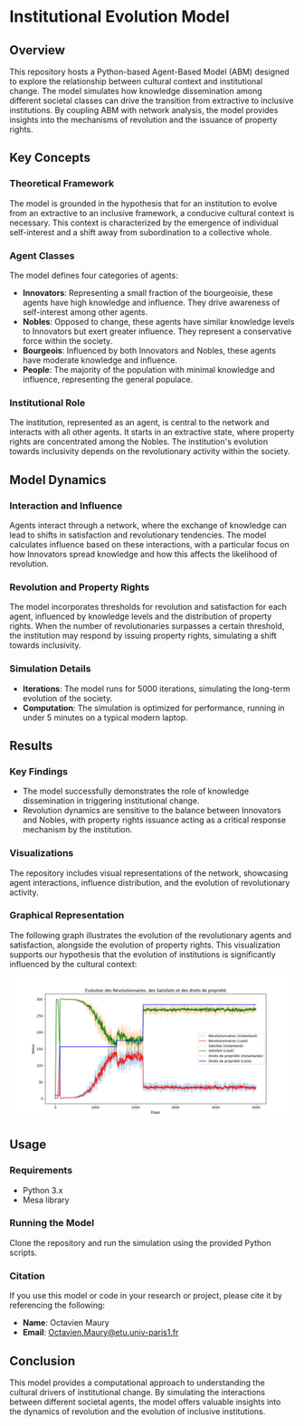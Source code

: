 # Institutional Evolution Model

## Overview

This repository hosts a Python-based Agent-Based Model (ABM) designed to explore the relationship between cultural context and institutional change. The model simulates how knowledge dissemination among different societal classes can drive the transition from extractive to inclusive institutions. By coupling ABM with network analysis, the model provides insights into the mechanisms of revolution and the issuance of property rights.

## Key Concepts

### Theoretical Framework
The model is grounded in the hypothesis that for an institution to evolve from an extractive to an inclusive framework, a conducive cultural context is necessary. This context is characterized by the emergence of individual self-interest and a shift away from subordination to a collective whole.

### Agent Classes
The model defines four categories of agents:
- **Innovators**: Representing a small fraction of the bourgeoisie, these agents have high knowledge and influence. They drive awareness of self-interest among other agents.
- **Nobles**: Opposed to change, these agents have similar knowledge levels to Innovators but exert greater influence. They represent a conservative force within the society.
- **Bourgeois**: Influenced by both Innovators and Nobles, these agents have moderate knowledge and influence.
- **People**: The majority of the population with minimal knowledge and influence, representing the general populace.

### Institutional Role
The institution, represented as an agent, is central to the network and interacts with all other agents. It starts in an extractive state, where property rights are concentrated among the Nobles. The institution's evolution towards inclusivity depends on the revolutionary activity within the society.

## Model Dynamics

### Interaction and Influence
Agents interact through a network, where the exchange of knowledge can lead to shifts in satisfaction and revolutionary tendencies. The model calculates influence based on these interactions, with a particular focus on how Innovators spread knowledge and how this affects the likelihood of revolution.

### Revolution and Property Rights
The model incorporates thresholds for revolution and satisfaction for each agent, influenced by knowledge levels and the distribution of property rights. When the number of revolutionaries surpasses a certain threshold, the institution may respond by issuing property rights, simulating a shift towards inclusivity.

### Simulation Details
- **Iterations**: The model runs for 5000 iterations, simulating the long-term evolution of the society.
- **Computation**: The simulation is optimized for performance, running in under 5 minutes on a typical modern laptop.

## Results

### Key Findings
- The model successfully demonstrates the role of knowledge dissemination in triggering institutional change.
- Revolution dynamics are sensitive to the balance between Innovators and Nobles, with property rights issuance acting as a critical response mechanism by the institution.

### Visualizations
The repository includes visual representations of the network, showcasing agent interactions, influence distribution, and the evolution of revolutionary activity.

### Graphical Representation
The following graph illustrates the evolution of the revolutionary agents and satisfaction, alongside the evolution of property rights. This visualization supports our hypothesis that the evolution of institutions is significantly influenced by the cultural context:

![Graph of Evolution](Results/trilpetterevosatis_step_4999.png)

## Usage

### Requirements
- Python 3.x
- Mesa library

### Running the Model
Clone the repository and run the simulation using the provided Python scripts.

### Citation
If you use this model or code in your research or project, please cite it by referencing the following:
- **Name**: Octavien Maury
- **Email**: Octavien.Maury@etu.univ-paris1.fr

## Conclusion

This model provides a computational approach to understanding the cultural drivers of institutional change. By simulating the interactions between different societal agents, the model offers valuable insights into the dynamics of revolution and the evolution of inclusive institutions.

